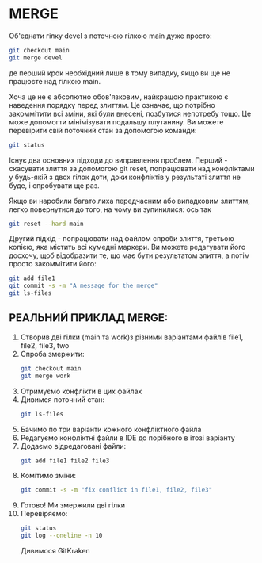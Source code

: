 # MERGE

Об'єднати гілку devel з поточною гілкою main дуже просто: 
```bash
git checkout main
git merge devel
```

де перший крок необхідний лише в тому випадку, якщо ви ще не працюєте над гілкою main.

Хоча це не є абсолютно обов'язковим, найкращою практикою є наведення порядку перед злиттям.
Це означає, що потрібно закоммітити всі зміни, які були внесені, позбутися непотребу тощо.
Це може допомогти мінімізувати подальшу плутанину. Ви можете перевірити свій поточний стан
за допомогою команди:
```bash
git status
```

Існує два основних підходи до виправлення проблем. Перший - скасувати злиття за допомогою git reset, попрацювати над конфліктами у будь-якій з двох гілок доти, доки конфліктів у результаті злиття не буде, і спробувати ще раз.

Якщо ви наробили багато лиха передчасним або випадковим злиттям, легко повернутися до того, на чому ви зупинилися: ось так
```bash
git reset --hard main
```

Другий підхід - попрацювати над файлом спроби злиття, третьою копією, яка містить всі кумедні маркери. Ви можете редагувати його досхочу, щоб відобразити те, що має бути результатом злиття, а потім просто закоммітити  його: ​
```bash
git add file1
git commit -s -m "A message for the merge"
git ls-files
```

## РЕАЛЬНИЙ ПРИКЛАД MERGE:
1. Створив дві гілки (main та work)з різними варіантами файлів file1, file2, file3, two
2. Спроба змержити:
    ```bash
    git checkout main
    git merge work
    ```
3. Отримуємо конфлікти в цих файлах
4. Дивимся поточний стан:
    ```bash
    git ls-files
    ```
5. Бачимо по три варіанти кожного конфліктного файла
6. Редагуємо конфліктні файли в IDE до порібного в ітозі варіанту
7. Додаємо відредаговані файли:
    ```bash
    git add file1 file2 file3
    ```
8. Комітимо зміни:
    ```bash
    git commit -s -m "fix conflict in file1, file2, file3"
    ```
9. Готово! Ми змержили дві гілки
10. Перевіряємо:
    ```bash
    git status
    git log --oneline -n 10
    ```
    Дивимося GitKraken

